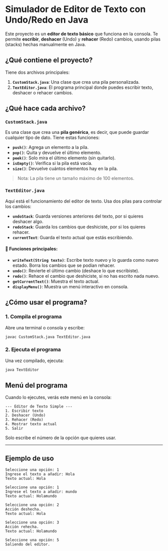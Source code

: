 #  Simulador de Editor de Texto con Undo/Redo en Java

Este proyecto es un **editor de texto básico** que funciona en la consola. Te permite **escribir**, **deshacer** (Undo) y **rehacer** (Redo) cambios, usando pilas (stacks) hechas manualmente en Java.

##  ¿Qué contiene el proyecto?

Tiene dos archivos principales:

1. **`CustomStack.java`**: Una clase que crea una pila personalizada.
2. **`TextEditor.java`**: El programa principal donde puedes escribir texto, deshacer o rehacer cambios.

## ¿Qué hace cada archivo?

###  `CustomStack.java`

Es una clase que crea una **pila genérica**, es decir, que puede guardar cualquier tipo de dato. Tiene estas funciones:

* **`push()`**: Agrega un elemento a la pila.
* **`pop()`**: Quita y devuelve el último elemento.
* **`peek()`**: Solo mira el último elemento (sin quitarlo).
* **`isEmpty()`**: Verifica si la pila está vacía.
* **`size()`**: Devuelve cuántos elementos hay en la pila.

> Nota: La pila tiene un tamaño máximo de 100 elementos.

###  `TextEditor.java`

Aquí está el funcionamiento del editor de texto. Usa dos pilas para controlar los cambios:

* **`undoStack`**: Guarda versiones anteriores del texto, por si quieres deshacer algo.
* **`redoStack`**: Guarda los cambios que deshiciste, por si los quieres rehacer.
* **`currentText`**: Guarda el texto actual que estás escribiendo.

#### 🔹 Funciones principales:

* **`writeText(String texto)`**: Escribe texto nuevo y lo guarda como nuevo estado. Borra los cambios que se podían rehacer.
* **`undo()`**: Revierte el último cambio (deshace lo que escribiste).
* **`redo()`**: Rehace el cambio que deshiciste, si no has escrito nada nuevo.
* **`getCurrentText()`**: Muestra el texto actual.
* **`displayMenu()`**: Muestra un menú interactivo en consola.



## ¿Cómo usar el programa?

### 1. Compila el programa

Abre una terminal o consola y escribe:

```bash
javac CustomStack.java TextEditor.java
```
### 2. Ejecuta el programa

Una vez compilado, ejecuta:

```bash
java TextEditor
```
##  Menú del programa

Cuando lo ejecutes, verás este menú en la consola:

```
--- Editor de Texto Simple ---
1. Escribir texto
2. Deshacer (Undo)
3. Rehacer (Redo)
4. Mostrar texto actual
5. Salir
```

Solo escribe el número de la opción que quieres usar.

---

##  Ejemplo de uso

```
Seleccione una opción: 1
Ingrese el texto a añadir: Hola
Texto actual: Hola

Seleccione una opción: 1
Ingrese el texto a añadir: mundo
Texto actual: Holamundo

Seleccione una opción: 2
Acción deshecha.
Texto actual: Hola

Seleccione una opción: 3
Acción rehecha.
Texto actual: Holamundo

Seleccione una opción: 5
Saliendo del editor.
```